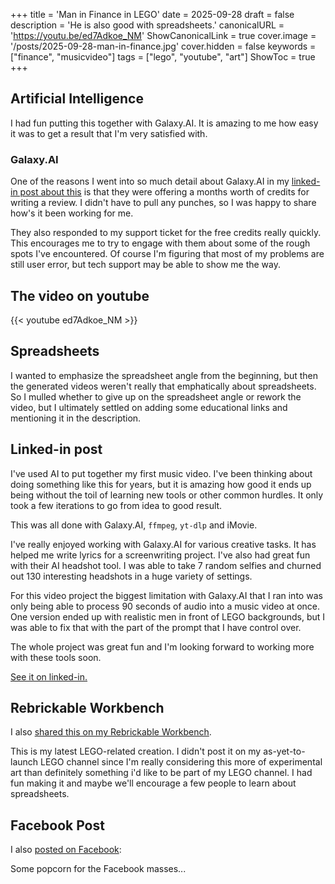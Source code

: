 +++
title = 'Man in Finance in LEGO'
date = 2025-09-28
draft = false
description = 'He is also good with spreadsheets.'
canonicalURL = 'https://youtu.be/ed7Adkoe_NM'
ShowCanonicalLink = true
cover.image = '/posts/2025-09-28-man-in-finance.jpg'
cover.hidden = false
keywords = ["finance", "musicvideo"]
tags = ["lego", "youtube", "art"]
ShowToc = true
+++

## Artificial Intelligence

I had fun putting this together with Galaxy.AI.  It is amazing to me how easy
it was to get a result that I'm very satisfied with.

### Galaxy.AI

One of the reasons I went into so much detail about Galaxy.AI in my
[linked-in post about this](#linked-in-post) is that they were offering
a months worth of credits for writing a review.  I didn't have to pull
any punches, so I was happy to share how's it been working for me.

They also responded to my support ticket for the free credits really
quickly.  This encourages me to try to engage with them about some of
the rough spots I've encountered.  Of course I'm figuring that most of
my problems are still user error, but tech support may be able to show
me the way.

## The video on youtube

{{< youtube ed7Adkoe_NM >}}

## Spreadsheets

I wanted to emphasize the spreadsheet angle from the beginning, but then the
generated videos weren't really that emphatically about spreadsheets.  So I
mulled whether to give up on the spreadsheet angle or rework the video, but
I ultimately settled on adding some educational links and mentioning it in
the description.

## Linked-in post

I've used AI to put together my first music video.  I've been thinking about
doing something like this for years, but it is amazing how good it ends up
being without the toil of learning new tools or other common hurdles.  It only
took a few iterations to go from idea to good result.

This was all done with Galaxy.AI, `ffmpeg`, `yt-dlp` and iMovie.

I've really enjoyed working with Galaxy.AI for various creative tasks.  It has
helped me write lyrics for a screenwriting project.  I've also had great fun
with their AI headshot tool.   I was able to take 7 random selfies and churned
out 130 interesting headshots in a huge variety of settings.

For this video project the biggest limitation with Galaxy.AI that I ran into
was only being able to process 90 seconds of audio into a music video at once.
One version ended up with realistic men in front of LEGO backgrounds, but I was
able to fix that with the part of the prompt that I have control over.

The whole project was great fun and I'm looking forward to working more with
these tools soon.

[See it on linked-in.](https://www.linkedin.com/posts/chicks2fini_ive-used-ai-to-put-together-my-first-music-activity-7378486764660965376-PvES?utm_source=share&utm_medium=member_desktop&rcm=ACoAAANM42UBeRnJ7AwUnM22SEnxPP-5lvVGyBE)

## Rebrickable Workbench

I also [shared this on my Rebrickable Workbench](https://rebrickable.com/users/chicks/workbench/33158/).

This is my latest LEGO-related creation.  I didn't post it on my
as-yet-to-launch LEGO channel since I'm really considering this more of
experimental art than definitely something i'd like to be part of my LEGO
channel.  I had fun making it and maybe we'll encourage a few people to learn
about spreadsheets.

## Facebook Post

I also [posted on Facebook](https://www.facebook.com/cwhicks/posts/pfbid0ytLCPuw5vqkuG9JWXqJwVS67YCGw1fRGJocqH7yBvkPYCrC5KmmyWUeFZSJ8Xnp1l):

Some popcorn for the Facebook masses...
